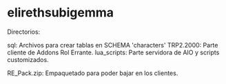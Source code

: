 # elirethsubigemma
Directorios:

sql: Archivos para crear tablas en SCHEMA 'characters'
TRP2.2000: Parte cliente de Addons Rol Errante.
lua_scripts: Parte servidora de AIO y scripts customizados.

RE_Pack.zip: Empaquetado para poder bajar en los clientes.
